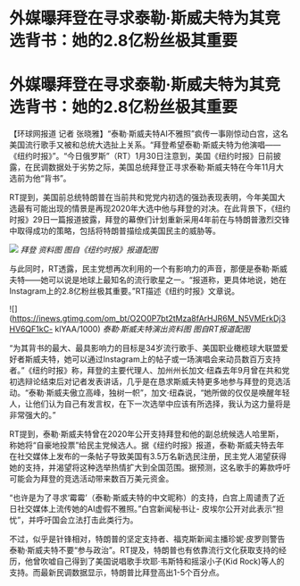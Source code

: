 # 外媒曝拜登在寻求泰勒·斯威夫特为其竞选背书：她的2.8亿粉丝极其重要

# 外媒曝拜登在寻求泰勒·斯威夫特为其竞选背书：她的2.8亿粉丝极其重要

【环球网报道 记者
张晓雅】“泰勒·斯威夫特AI不雅照”疯传一事刚惊动白宫，这名美国流行歌手又被和总统大选扯上关系。“拜登希望泰勒·斯威夫特为他演唱——《纽约时报》”。“今日俄罗斯”（RT）1月30日注意到，美国《纽约时报》日前披露，在民调数据处于劣势之际，美国总统拜登正寻求泰勒·斯威夫特在今年11月大选前为他“背书”。

RT提到，美国前总统特朗普在当前共和党党内初选的强劲表现表明，今年美国大选最有可能出现的情景是再现2020年大选中他与拜登的对决。在此背景下，《纽约时报》29日一篇报道披露，拜登的幕僚们计划重新采用4年前在与特朗普激烈交锋中取得成功的策略，包括将特朗普描绘成美国民主的威胁等。

![](https://inews.gtimg.com/om_bt/OrvjFrc8i8Z20Irma6iaz6ziZf9KKvc8TjqzIBoKcd9CAAA/1000)
_拜登 资料图 图自《纽约时报》报道配图_

与此同时，RT透露，民主党想再次利用的一个有影响力的声音，那便是泰勒·斯威夫特——她可以说是地球上最知名的流行歌星之一。“报道称，更具体地说，她在Instagram上的2.8亿粉丝极其重要。”RT描述《纽约时报》文章说。

![](https://inews.gtimg.com/om_bt/O2O0P7bt2tMza8fArHJR6M_N5VMErkDj3HV6QF1kC-
klYAA/1000) _泰勒·斯威夫特演出资料图 图自RT报道配图_

“为其背书的最大、最具影响力的目标是34岁流行歌手、美国职业橄榄球大联盟爱好者斯威夫特，她可以通过Instagram上的帖子或一场演唱会来动员数百万支持者。”《纽约时报》称，拜登的主要代理人、加州州长加文·纽森去年9月曾在共和党初选辩论结束后对记者发表讲话，几乎是在恳求斯威夫特更多地参与拜登的竞选活动。“泰勒·斯威夫傲立高峰，独树一帜”，加文·纽森说，“她所做的仅仅是唤醒年轻人，让他们认为自己有发言权，在下一次选举中应该有所选择，我认为这力量将是非常强大的。”

RT提到，泰勒·斯威夫特曾在2020年公开支持拜登和他的副总统候选人哈里斯，称她将“自豪地投票”给民主党候选人。据《纽约时报》报道，泰勒·斯威夫特去年在社交媒体上发布的一条帖子导致美国有3.5万名新选民注册，民主党人渴望获得她的支持，并渴望将这种选举热情扩大到全国范围。据预测，这名歌手的筹款呼吁可能会为拜登的竞选活动带来数百万美元资金。

“也许是为了寻求‘霉霉’（泰勒·斯威夫特的中文昵称）的支持，白宫上周谴责了近日社交媒体上流传她的AI虚假不雅照。”白宫新闻秘书让-
皮埃尔公开对此表示“担忧”，并呼吁国会立法打击此类行为。

不过，似乎是针锋相对，特朗普的坚定支持者、福克斯新闻主播珍妮·皮罗则警告泰勒·斯威夫特不要“参与政治”。RT提及，特朗普也有依靠流行文化获取支持的经历，他曾吹嘘自己得到了美国说唱歌手坎耶·韦斯特和摇滚小子(Kid
Rock)等人的支持。而最新民调数据显示，特朗普比拜登高出1-5个百分点。

